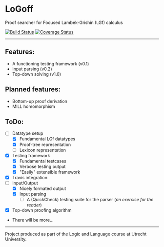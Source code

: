 # LoGoff
Proof searcher for Focused Lambek-Grishin (LGf) calculus

[![Build Status](https://travis-ci.org/DrSLDR/logoff.svg?branch=master)](https://travis-ci.org/DrSLDR/logoff)
[![Coverage Status](https://coveralls.io/repos/github/DrSLDR/logoff/badge.svg?branch=master)](https://coveralls.io/github/DrSLDR/logoff?branch=master)

---

## Features:

- A functioning testing framework (v0.1)
- Input parsing (v0.2)
- Top-down solving (v1.0)


## Planned features:

- Bottom-up proof derivation
- MILL homomorphism

## ToDo:

- [ ] Datatype setup
  - [x] Fundamental LGf datatypes
  - [x] Proof-tree representation
  - [ ] Lexicon representation
- [x] Testing framework
  - [x] Fundamental testcases
  - [x] Verbose testing output
  - [x] "Easily" extensible framework
- [x] Travis integration
- [ ] Input/Output
  - [x] Nicely formated output
  - [x] Input parsing
    - [ ] A (QuickCheck) testing suite for the parser (_an exercise for the reader_)
- [x] Top-down proofing algorithm
- There will be more...

---

Project produced as part of the Logic and Language course at Utrecht University.
